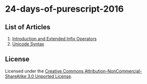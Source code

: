 # 24-days-of-purescript-2016

## List of Articles

1. [Introduction and Extended Infix Operators](1.markdown)
2. [Unicode Syntax](2.markdown)

## License

Licensed under the [Creative Commons Attribution-NonCommercial-ShareAlike 3.0 Unported License](http://creativecommons.org/licenses/by-nc-sa/3.0/deed.en_US).

